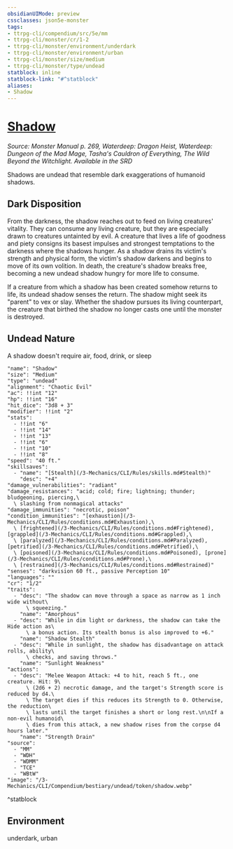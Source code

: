 ```yaml
---
obsidianUIMode: preview
cssclasses: json5e-monster
tags:
- ttrpg-cli/compendium/src/5e/mm
- ttrpg-cli/monster/cr/1-2
- ttrpg-cli/monster/environment/underdark
- ttrpg-cli/monster/environment/urban
- ttrpg-cli/monster/size/medium
- ttrpg-cli/monster/type/undead
statblock: inline
statblock-link: "#^statblock"
aliases:
- Shadow
---
```

# [Shadow](3-Mechanics\CLI\Compendium\bestiary\undead/shadow.md)
*Source: Monster Manual p. 269, Waterdeep: Dragon Heist, Waterdeep: Dungeon of the Mad Mage, Tasha's Cauldron of Everything, The Wild Beyond the Witchlight. Available in the <span title='Systems Reference Document (5.1)'>SRD</span>*  

Shadows are undead that resemble dark exaggerations of humanoid shadows.

## Dark Disposition

From the darkness, the shadow reaches out to feed on living creatures' vitality. They can consume any living creature, but they are especially drawn to creatures untainted by evil. A creature that lives a life of goodness and piety consigns its basest impulses and strongest temptations to the darkness where the shadows hunger. As a shadow drains its victim's strength and physical form, the victim's shadow darkens and begins to move of its own volition. In death, the creature's shadow breaks free, becoming a new undead shadow hungry for more life to consume.

If a creature from which a shadow has been created somehow returns to life, its undead shadow senses the return. The shadow might seek its "parent" to vex or slay. Whether the shadow pursues its living counterpart, the creature that birthed the shadow no longer casts one until the monster is destroyed.

## Undead Nature

A shadow doesn't require air, food, drink, or sleep

```statblock
"name": "Shadow"
"size": "Medium"
"type": "undead"
"alignment": "Chaotic Evil"
"ac": !!int "12"
"hp": !!int "16"
"hit_dice": "3d8 + 3"
"modifier": !!int "2"
"stats":
  - !!int "6"
  - !!int "14"
  - !!int "13"
  - !!int "6"
  - !!int "10"
  - !!int "8"
"speed": "40 ft."
"skillsaves":
  - "name": "[Stealth](/3-Mechanics/CLI/Rules/skills.md#Stealth)"
    "desc": "+4"
"damage_vulnerabilities": "radiant"
"damage_resistances": "acid; cold; fire; lightning; thunder; bludgeoning, piercing,\
  \ slashing from nonmagical attacks"
"damage_immunities": "necrotic, poison"
"condition_immunities": "[exhaustion](/3-Mechanics/CLI/Rules/conditions.md#Exhaustion),\
  \ [frightened](/3-Mechanics/CLI/Rules/conditions.md#Frightened), [grappled](/3-Mechanics/CLI/Rules/conditions.md#Grappled),\
  \ [paralyzed](/3-Mechanics/CLI/Rules/conditions.md#Paralyzed), [petrified](/3-Mechanics/CLI/Rules/conditions.md#Petrified),\
  \ [poisoned](/3-Mechanics/CLI/Rules/conditions.md#Poisoned), [prone](/3-Mechanics/CLI/Rules/conditions.md#Prone),\
  \ [restrained](/3-Mechanics/CLI/Rules/conditions.md#Restrained)"
"senses": "darkvision 60 ft., passive Perception 10"
"languages": ""
"cr": "1/2"
"traits":
  - "desc": "The shadow can move through a space as narrow as 1 inch wide without\
      \ squeezing."
    "name": "Amorphous"
  - "desc": "While in dim light or darkness, the shadow can take the Hide action as\
      \ a bonus action. Its stealth bonus is also improved to +6."
    "name": "Shadow Stealth"
  - "desc": "While in sunlight, the shadow has disadvantage on attack rolls, ability\
      \ checks, and saving throws."
    "name": "Sunlight Weakness"
"actions":
  - "desc": "Melee Weapon Attack: +4 to hit, reach 5 ft., one creature. Hit: 9\
      \ (2d6 + 2) necrotic damage, and the target's Strength score is reduced by d4.\
      \ The target dies if this reduces its Strength to 0. Otherwise, the reduction\
      \ lasts until the target finishes a short or long rest.\n\nIf a non-evil humanoid\
      \ dies from this attack, a new shadow rises from the corpse d4 hours later."
    "name": "Strength Drain"
"source":
  - "MM"
  - "WDH"
  - "WDMM"
  - "TCE"
  - "WBtW"
"image": "/3-Mechanics/CLI/Compendium/bestiary/undead/token/shadow.webp"
```
^statblock

## Environment

underdark, urban